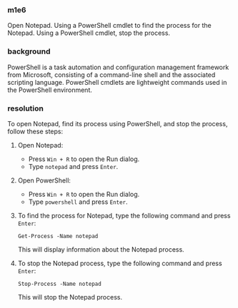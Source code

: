 ### m1e6

<p>Open Notepad. Using a PowerShell cmdlet to find the process for the Notepad. Using a PowerShell cmdlet, stop the process.</p>

### background

<p>PowerShell is a task automation and configuration management framework from Microsoft, consisting of a command-line shell and the associated scripting language. PowerShell cmdlets are lightweight commands used in the PowerShell environment.</p>

### resolution

To open Notepad, find its process using PowerShell, and stop the process, follow these steps:

1. Open Notepad:
   - Press `Win + R` to open the Run dialog.
   - Type `notepad` and press `Enter`.

2. Open PowerShell:
   - Press `Win + R` to open the Run dialog.
   - Type `powershell` and press `Enter`.

3. To find the process for Notepad, type the following command and press `Enter`:
   ```
   Get-Process -Name notepad
   ```
   This will display information about the Notepad process.

4. To stop the Notepad process, type the following command and press `Enter`:
   ```
   Stop-Process -Name notepad
   ```
   This will stop the Notepad process.
